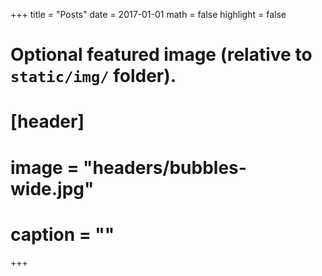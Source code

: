 +++
title = "Posts"
date = 2017-01-01
math = false
highlight = false

# Optional featured image (relative to `static/img/` folder).
# [header]
# image = "headers/bubbles-wide.jpg"
# caption = ""

+++
